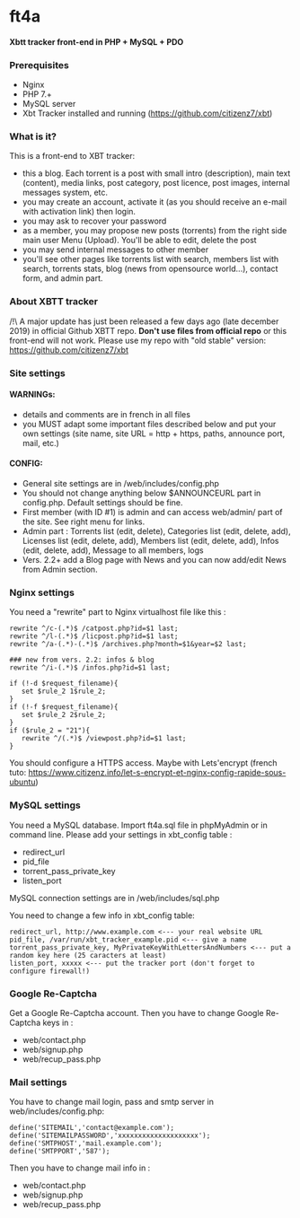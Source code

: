 # ft4a
#### Xbtt tracker front-end in PHP + MySQL + PDO

### Prerequisites
- Nginx
- PHP 7.+
- MySQL server
- Xbt Tracker installed and running (https://github.com/citizenz7/xbt)

### What is it?
This is a front-end to XBT tracker:
- this a blog. Each torrent is a post with small intro (description), main text (content), media links, post category, post licence, post images, internal messages system, etc.
- you may create an account, activate it (as you should receive an e-mail with activation link) then login.
- you may ask to recover your password
- as a member, you may propose new posts (torrents) from the right side main user Menu (Upload). You'll be able to edit, delete the post
- you may send internal messages to other member
- you'll see other pages like torrents list with search, members list with search, torrents stats, blog (news from opensource world...), contact form, and admin part.

### About XBTT tracker
/!\ A major update has just been released a few days ago (late december 2019) in official Github XBTT repo. **Don't use files from official repo** or this front-end will not work. Please use my repo with "old stable" version: https://github.com/citizenz7/xbt

### Site settings
#### WARNINGs: 
- details and comments are in french in all files
- you MUST adapt some important files described below and put your own settings (site name, site URL = http + https, paths, announce port, mail, etc.)

#### CONFIG:
- General site settings are in /web/includes/config.php
- You should not change anything below $ANNOUNCEURL part in config.php. Default settings should be fine.
- First member (with ID #1) is admin and can access web/admin/ part of the site. See right menu for links.
- Admin part : Torrents list (edit, delete), Categories list (edit, delete, add), Licenses list (edit, delete, add), Members list (edit, delete, add), Infos (edit, delete, add), Message to all members, logs
- Vers. 2.2+ add a Blog page with News and you can now add/edit News from Admin section.

### Nginx settings
You need a "rewrite" part to Nginx virtualhost file like this :
```
rewrite ^/c-(.*)$ /catpost.php?id=$1 last;
rewrite ^/l-(.*)$ /licpost.php?id=$1 last;
rewrite ^/a-(.*)-(.*)$ /archives.php?month=$1&year=$2 last;

### new from vers. 2.2: infos & blog
rewrite ^/i-(.*)$ /infos.php?id=$1 last;

if (!-d $request_filename){
   set $rule_2 1$rule_2;
}
if (!-f $request_filename){
   set $rule_2 2$rule_2;
}
if ($rule_2 = "21"){
   rewrite ^/(.*)$ /viewpost.php?id=$1 last;
}
```

You should configure a HTTPS access. Maybe with Lets'encrypt (french tuto: https://www.citizenz.info/let-s-encrypt-et-nginx-config-rapide-sous-ubuntu)

### MySQL settings
You need a MySQL database. Import ft4a.sql file in phpMyAdmin or in command line.
Please add your settings in xbt_config table :
- redirect_url
- pid_file
- torrent_pass_private_key
- listen_port

MySQL connection settings are in /web/includes/sql.php

You need to change a few info in xbt_config table:
```
redirect_url, http://www.example.com <--- your real website URL
pid_file, /var/run/xbt_tracker_example.pid <--- give a name
torrent_pass_private_key, MyPrivateKeyWithLettersAndNumbers <--- put a random key here (25 caracters at least)
listen_port, xxxxx <--- put the tracker port (don't forget to configure firewall!)
```
### Google Re-Captcha
Get a Google Re-Captcha account.
Then you have to change Google Re-Captcha keys in :
- web/contact.php
- web/signup.php
- web/recup_pass.php

### Mail settings
You have to change mail login, pass and smtp server in web/includes/config.php:
```
define('SITEMAIL','contact@example.com');
define('SITEMAILPASSWORD','xxxxxxxxxxxxxxxxxxxx');
define('SMTPHOST','mail.example.com');
define('SMTPPORT','587');
```
Then you have to change mail info in :
- web/contact.php
- web/signup.php
- web/recup_pass.php
